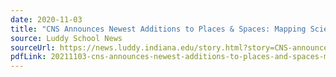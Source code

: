 ```yaml
---
date: 2020-11-03
title: "CNS Announces Newest Additions to Places & Spaces: Mapping Science Exhibition"
source: Luddy School News
sourceUrl: https://news.luddy.indiana.edu/story.html?story=CNS-announces-newest-additions-to-Places-Spaces-Mapping-Science-exhibition
pdfLink: 20211103-cns-announces-newest-additions-to-places-and-spaces-mapping-science-exhibition.pdf
---
```

